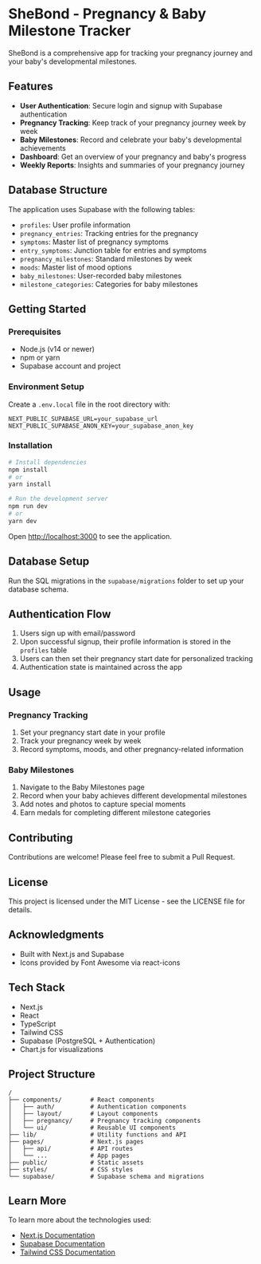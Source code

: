 # SheBond - Pregnancy & Baby Milestone Tracker

SheBond is a comprehensive app for tracking your pregnancy journey and your baby's developmental milestones.

## Features

- **User Authentication**: Secure login and signup with Supabase authentication
- **Pregnancy Tracking**: Keep track of your pregnancy journey week by week
- **Baby Milestones**: Record and celebrate your baby's developmental achievements
- **Dashboard**: Get an overview of your pregnancy and baby's progress
- **Weekly Reports**: Insights and summaries of your pregnancy journey

## Database Structure

The application uses Supabase with the following tables:

- `profiles`: User profile information
- `pregnancy_entries`: Tracking entries for the pregnancy
- `symptoms`: Master list of pregnancy symptoms
- `entry_symptoms`: Junction table for entries and symptoms
- `pregnancy_milestones`: Standard milestones by week
- `moods`: Master list of mood options
- `baby_milestones`: User-recorded baby milestones
- `milestone_categories`: Categories for baby milestones

## Getting Started

### Prerequisites

- Node.js (v14 or newer)
- npm or yarn
- Supabase account and project

### Environment Setup

Create a `.env.local` file in the root directory with:

```
NEXT_PUBLIC_SUPABASE_URL=your_supabase_url
NEXT_PUBLIC_SUPABASE_ANON_KEY=your_supabase_anon_key
```

### Installation

   ```bash
# Install dependencies
npm install
# or
yarn install

# Run the development server
   npm run dev
# or
yarn dev
   ```

Open [http://localhost:3000](http://localhost:3000) to see the application.

## Database Setup

Run the SQL migrations in the `supabase/migrations` folder to set up your database schema.

## Authentication Flow

1. Users sign up with email/password
2. Upon successful signup, their profile information is stored in the `profiles` table
3. Users can then set their pregnancy start date for personalized tracking
4. Authentication state is maintained across the app

## Usage

### Pregnancy Tracking

1. Set your pregnancy start date in your profile
2. Track your pregnancy week by week
3. Record symptoms, moods, and other pregnancy-related information

### Baby Milestones

1. Navigate to the Baby Milestones page
2. Record when your baby achieves different developmental milestones
3. Add notes and photos to capture special moments
4. Earn medals for completing different milestone categories

## Contributing

Contributions are welcome! Please feel free to submit a Pull Request.

## License

This project is licensed under the MIT License - see the LICENSE file for details.

## Acknowledgments

- Built with Next.js and Supabase
- Icons provided by Font Awesome via react-icons

## Tech Stack

- Next.js
- React
- TypeScript
- Tailwind CSS
- Supabase (PostgreSQL + Authentication)
- Chart.js for visualizations

## Project Structure

```
/
├── components/        # React components
│   ├── auth/          # Authentication components
│   ├── layout/        # Layout components
│   ├── pregnancy/     # Pregnancy tracking components
│   └── ui/            # Reusable UI components
├── lib/               # Utility functions and API
├── pages/             # Next.js pages
│   ├── api/           # API routes
│   └── ...            # App pages
├── public/            # Static assets
├── styles/            # CSS styles
└── supabase/          # Supabase schema and migrations
```

## Learn More

To learn more about the technologies used:

- [Next.js Documentation](https://nextjs.org/docs)
- [Supabase Documentation](https://supabase.com/docs)
- [Tailwind CSS Documentation](https://tailwindcss.com/docs)
